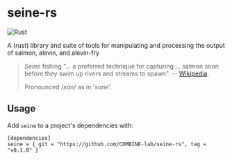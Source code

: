 # seine-rs

![Rust](https://github.com/COMBINE-lab/seine-rs/workflows/Rust/badge.svg)

A (rust) library and suite of tools for manipulating and processing the output of salmon, alevin, and alevin-fry

> *Seine* fishing "... a preferred technique for capturing ... salmon soon before they swim up rivers and streams to spawn". -- [Wikipedia](https://en.wikipedia.org/wiki/Seine_fishing).
>
>  Pronounced  /*sān*/ as in '*sane*'.

## Usage
Add `seine` to a project's dependencies with:

```
[dependencies]
seine = { git = "https://github.com/COMBINE-lab/seine-rs", tag = "v0.1.0" }
```